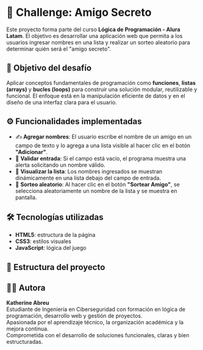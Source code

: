 # 🎁 Challenge: Amigo Secreto

Este proyecto forma parte del curso **Lógica de Programación - Alura Latam**. El objetivo es desarrollar una aplicación web que permita a los usuarios ingresar nombres en una lista y realizar un sorteo aleatorio para determinar quién será el "amigo secreto".

## 🧠 Objetivo del desafío

Aplicar conceptos fundamentales de programación como **funciones**, **listas (arrays)** y **bucles (loops)** para construir una solución modular, reutilizable y funcional. El enfoque está en la manipulación eficiente de datos y en el diseño de una interfaz clara para el usuario.

## ⚙️ Funcionalidades implementadas

- ✍️ **Agregar nombres**: El usuario escribe el nombre de un amigo en un campo de texto y lo agrega a una lista visible al hacer clic en el botón **"Adicionar"**.
- 🚫 **Validar entrada**: Si el campo está vacío, el programa muestra una alerta solicitando un nombre válido.
- 👀 **Visualizar la lista**: Los nombres ingresados se muestran dinámicamente en una lista debajo del campo de entrada.
- 🎲 **Sorteo aleatorio**: Al hacer clic en el botón **"Sortear Amigo"**, se selecciona aleatoriamente un nombre de la lista y se muestra en pantalla.

## 🛠️ Tecnologías utilizadas

- **HTML5**: estructura de la página
- **CSS3**: estilos visuales
- **JavaScript**: lógica del juego

## 📂 Estructura del proyecto

## 👩‍💻 Autora

**Katherine Abreu**  
Estudiante de Ingeniería en Ciberseguridad con formación en lógica de programación, desarrollo web y gestión de proyectos.  
Apasionada por el aprendizaje técnico, la organización académica y la mejora continua.  
Comprometida con el desarrollo de soluciones funcionales, claras y bien estructuradas.
